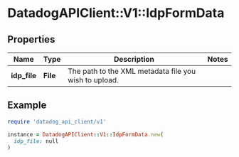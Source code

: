 # DatadogAPIClient::V1::IdpFormData

## Properties

| Name | Type | Description | Notes |
| ---- | ---- | ----------- | ----- |
| **idp_file** | **File** | The path to the XML metadata file you wish to upload. |  |

## Example

```ruby
require 'datadog_api_client/v1'

instance = DatadogAPIClient::V1::IdpFormData.new(
  idp_file: null
)
```

